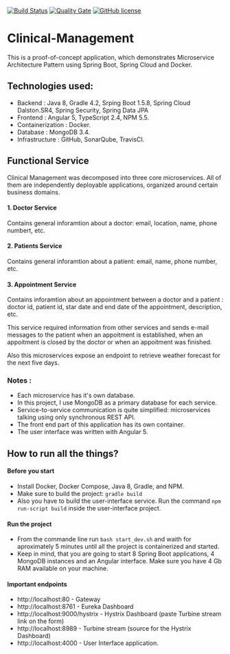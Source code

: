 [![Build Status](https://travis-ci.org/Daniel194/Clinical-Management.svg?branch=master)](https://travis-ci.org/Daniel194/Clinical-Management) [![Quality Gate](https://sonarcloud.io/api/badges/gate?key=com.clinical.management)](https://sonarcloud.io/dashboard/index/com.clinical.management) [![GitHub license](https://img.shields.io/github/license/mashape/apistatus.svg)](https://github.com/Daniel194/Clinical-Management/blob/master/LICENCE)

# Clinical-Management

This is a proof-of-concept application, which demonstrates Microservice Architecture Pattern using Spring Boot, Spring Cloud and Docker.

## Technologies used:
- Backend : Java 8, Gradle 4.2, Srping Boot 1.5.8, Spring Cloud Dalston.SR4, Spring Security, Spring Data JPA
- Frontend : Angular 5, TypeScript 2.4, NPM 5.5.
- Containerization : Docker.
- Database : MongoDB 3.4.
- Infrastructure : GitHub, SonarQube, TravisCI.

## Functional Service

Clinical Management was decomposed into three core microservices. All of them are independently deployable applications, organized around certain business domains.

#### 1. Doctor Service

Contains general inforamtion about a doctor: email, location, name, phone numbert, etc. 

#### 2. Patients Service

Contains general inforamtion about a patient: email, name, phone number, etc.

#### 3. Appointment Service

Contains inforamtion about an appointment between a doctor and a patient : doctor id, patient id, star date and end date of the appointment, description, etc. 

This service required information from other services and sends e-mail messages to the patient when an appoitment is established, when an appoitment is closed by the doctor or when an appoitment was finished.

Also this microservices expose an endpoint to retrieve weather forecast for the next five days.

### Notes :
- Each microservice has it's own database.
- In this project, I use MongoDB as a primary database for each service.
- Service-to-service communication is quite simplified: microservices talking using only synchronous REST API.
- The front end part of this application has its own container.
- The user interface was written with Angular 5.

## How to run all the things?

#### Before you start

- Install Docker, Docker Compose, Java 8, Gradle, and NPM.
- Make sure to build the project: `gradle build`
- Also you have to build the user-interface service. Run the command `npm run-script build` inside the user-interface project.

#### Run the project
- From the commande line run `bash start_dev.sh` and waith for aproximately 5 minutes until all the project is containerized and started.
- Keep in mind, that you are going to start 8 Spring Boot applications, 4 MongoDB instances and an Angular interface. Make sure you have 4 Gb RAM available on your machine.

#### Important endpoints
- http://localhost:80 - Gateway
- http://localhost:8761 - Eureka Dashboard
- http://localhost:9000/hystrix - Hystrix Dashboard (paste Turbine stream link on the form)
- http://localhost:8989 - Turbine stream (source for the Hystrix Dashboard)
- http://localhost:4000 - User Interface application.
